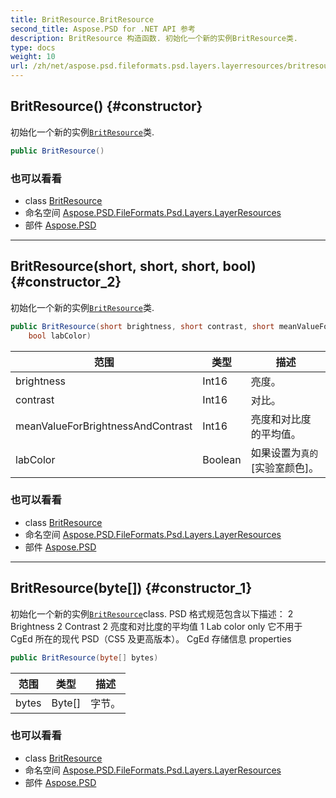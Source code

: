 ```yaml
---
title: BritResource.BritResource
second_title: Aspose.PSD for .NET API 参考
description: BritResource 构造函数. 初始化一个新的实例BritResource类.
type: docs
weight: 10
url: /zh/net/aspose.psd.fileformats.psd.layers.layerresources/britresource/britresource/
---
```

## BritResource() {#constructor}

初始化一个新的实例[`BritResource`](../)类.

```csharp
public BritResource()
```

### 也可以看看

* class [BritResource](../)
* 命名空间 [Aspose.PSD.FileFormats.Psd.Layers.LayerResources](../../britresource/)
* 部件 [Aspose.PSD](../../../)

---

## BritResource(short, short, short, bool) {#constructor_2}

初始化一个新的实例[`BritResource`](../)类.

```csharp
public BritResource(short brightness, short contrast, short meanValueForBrightnessAndContrast, 
    bool labColor)
```

| 范围 | 类型 | 描述 |
| --- | --- | --- |
| brightness | Int16 | 亮度。 |
| contrast | Int16 | 对比。 |
| meanValueForBrightnessAndContrast | Int16 | 亮度和对比度的平均值。 |
| labColor | Boolean | 如果设置为`真的` [实验室颜色]。 |

### 也可以看看

* class [BritResource](../)
* 命名空间 [Aspose.PSD.FileFormats.Psd.Layers.LayerResources](../../britresource/)
* 部件 [Aspose.PSD](../../../)

---

## BritResource(byte[]) {#constructor_1}

初始化一个新的实例[`BritResource`](../)class. PSD 格式规范包含以下描述： 2 Brightness 2 Contrast 2 亮度和对比度的平均值 1 Lab color only 它不用于 CgEd 所在的现代 PSD（CS5 及更高版本）。 CgEd 存储信息 properties

```csharp
public BritResource(byte[] bytes)
```

| 范围 | 类型 | 描述 |
| --- | --- | --- |
| bytes | Byte[] | 字节。 |

### 也可以看看

* class [BritResource](../)
* 命名空间 [Aspose.PSD.FileFormats.Psd.Layers.LayerResources](../../britresource/)
* 部件 [Aspose.PSD](../../../)


